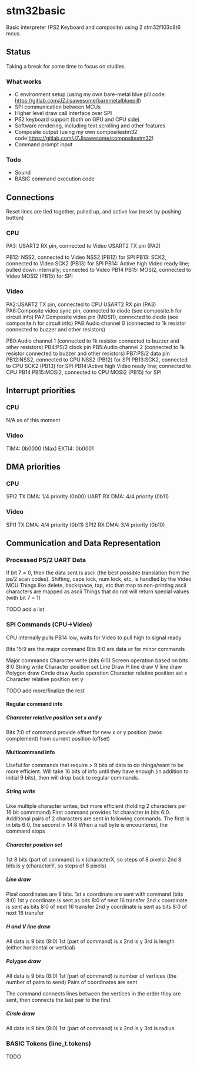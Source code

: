 # stm32basic

Basic interpreter (PS2 Keyboard and composite) using 2 stm32f103c8t6 mcus.

## Status

Taking a break for some time to focus on studies.

### What works

- C environment setup (using my own bare-metal blue pill code: https://gitlab.com/JZJisawesome/baremetalbluepill)
- SPI communication between MCUs
- Higher level draw call interface over SPI
- PS2 keyboard support (both on GPU and CPU side)
- Software rendering, including text scrolling and other features
- Composite output (using my own compositestm32 code:https://gitlab.com/JZJisawesome/compositestm32)
- Command prompt input 

### Todo

- Sound
- BASIC command execution code

## Connections

Reset lines are tied together, pulled up, and active low (reset by pushing button)

### CPU

PA3:    USART2 RX pin, connected to Video USART2 TX pin (PA2)

PB12:   NSS2, connected to Video NSS2 (PB12) for SPI
PB13:   SCK2, connected to Video SCK2 (PB13) for SPI
PB14:   Active high Video ready line; pulled down internally; connected to Video PB14
PB15:   MOSI2, connected to Video MOSI2 (PB15) for SPI

### Video

PA2:USART2 TX pin, connected to CPU USART2 RX pin (PA3)
PA6:Composite video sync pin, connected to diode (see composite.h for circuit info)
PA7:Composite video pin (MOSI1), connected to diode (see composite.h for circuit info)
PA8:Audio channel 0 (connected to 1k resistor connected to buzzer and other resistors)

PB0:Audio channel 1 (connected to 1k resistor connected to buzzer and other resistors)
PB4:PS/2 clock pin
PB5:Audio channel 2 (connected to 1k resistor connected to buzzer and other resistors)
PB7:PS/2 data pin
PB12:NSS2, connected to CPU NSS2 (PB12) for SPI
PB13:SCK2, connected to CPU SCK2 (PB13) for SPI
PB14:Active high Video ready line; connected to CPU PB14
PB15:MOSI2, connected to CPU MOSI2 (PB15) for SPI

## Interrupt priorities

### CPU

N/A as of this moment

### Video

TIM4: 0b0000 (Max)
EXTI4: 0b0001

## DMA priorities

### CPU

SPI2 TX DMA: 1/4 priority (0b00)
UART RX DMA: 4/4 priority (0b11)

### Video

SPI1 TX DMA: 4/4 priority (0b11)
SPI2 RX DMA: 3/4 priority (0b10)

## Communication and Data Representation

### Processed PS/2 UART Data

If bit 7 = 0, then the data sent is ascii (the best possible translation from the ps/2 scan codes).
Shifting, caps lock, num lock, etc, is handled by the Video MCU
Things like delete, backspace, tap, etc that map to non-printing ascii characters are mapped as ascii
Things that do not will return special values (with bit 7 = 1)

TODO add a list

### SPI Commands (CPU->Video)

CPU internally pulls PB14 low, waits for Video to pull high to signal ready

Bits 15:9 are the major command
Bits 8:0 are data or for minor commands

Major commands
Character write (bits 6:0)
Screen operation based on bits 8:0
String write
Character position set
Line Draw
H line draw
V line draw
Polygon draw
Circle draw
Audio operation
Character relative position set x
Character relative position set y

TODO add more/finalize the rest

#### Regular command info

##### Character relative position set x and y

Bits 7:0 of command provide offset for new x or y position (twos complement) from current position (offset)

#### Multicommand info

Useful for commands that require > 9 bits of data to do things/want to be more efficient.
Will take 16 bits of info until they have enough (in addition to initial 9 bits), then will drop back to regular commands.

##### String write

Like multiple character writes, but more efficient (holding 2 characters per 16 bit commmand)
First command provides 1st character in bits 6:0.
Additional pairs of 2 characters are sent in following commands. The first is in bits 6:0, the second in 14:8
When a null byte is encountered, the command stops

##### Character position set

1st 8 bits (part of command) is x (characterX, so steps of 8 pixels)
2nd 8 bits is y (characterY, so steps of 8 pixels)

##### Line draw

Pixel coordinates are 9 bits. 1st x coordinate are sent with command (bits 8:0)
1st y coordinate is sent as bits 8:0 of next 16 transfer
2nd x coordinate is sent as bits 8:0 of next 16 transfer
2nd y coordinate is sent as bits 8:0 of next 16 transfer

##### H and V line draw

All data is 9 bits (8:0)
1st (part of command) is x
2nd is y
3rd is length (either horizontal or vertical)

##### Polygon draw

All data is 9 bits (8:0)
1st (part of command) is number of vertices (the number of pairs to send)
Pairs of coordinates are sent

The command connects lines between the vertices in the order they are sent, then connects the last pair to the first

##### Circle draw

All data is 9 bits (8:0)
1st (part of command) is x
2nd is y
3rd is radius

### BASIC Tokens (line_t.tokens)

TODO
